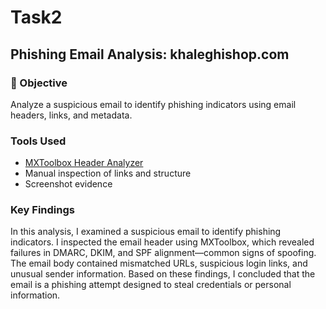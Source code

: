 # Task2

## Phishing Email Analysis: khaleghishop.com

### 🎯 Objective
Analyze a suspicious email to identify phishing indicators using email headers, links, and metadata.


###  Tools Used
- [MXToolbox Header Analyzer](https://mxtoolbox.com/EmailHeaders.aspx)
- Manual inspection of links and structure
- Screenshot evidence

###  Key Findings
In this analysis, I examined a suspicious email to identify phishing indicators. I inspected the email header using MXToolbox, which revealed failures in DMARC, DKIM, and SPF alignment—common signs of spoofing. The email body contained mismatched URLs, suspicious login links, and unusual sender information. Based on these findings, I concluded that the email is a phishing attempt designed to steal credentials or personal information.
